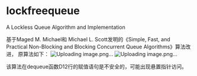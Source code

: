 # lockfreequeue
A Lockless Queue Algorithm and Implementation

基于Maged M. Michael和 Michael L. Scott发明的《Simple, Fast, and Practical Non-Blocking and Blocking Concurrent Queue Algorithms》算法改进，
原算法如下：
![Uploading image.png…]()
![Uploading image.png…]()

该算法在dequeue函数D12行的赋值语句是不安全的，可能出现悬置指针访问。
